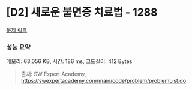 # [D2] 새로운 불면증 치료법 - 1288 

[문제 링크](https://swexpertacademy.com/main/code/problem/problemDetail.do?contestProbId=AV18_yw6I9MCFAZN) 

### 성능 요약

메모리: 63,056 KB, 시간: 186 ms, 코드길이: 412 Bytes



> 출처: SW Expert Academy, https://swexpertacademy.com/main/code/problem/problemList.do